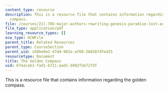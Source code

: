```yaml
---
content_type: resource
description: This is a resource file that contains information regarding the golden
  compass.
file: /courses/21l-705-major-authors-rewriting-genesis-paradise-lost-and-twentieth-century-fantasy-spring-2009/67eacab1fad1b721aad1d402fda727df_MIT21L_705S09_golden_comp.pdf
file_type: application/pdf
learning_resource_types: []
ocw_type: OCWFile
parent_title: Related Resources
parent_type: CourseSection
parent_uid: c68be0e2-47d4-965a-af60-2b0287dfed25
resourcetype: Document
title: The Golden Compass
uid: 67eacab1-fad1-b721-aad1-d402fda727df
---
```

This is a resource file that contains information regarding the golden compass.

